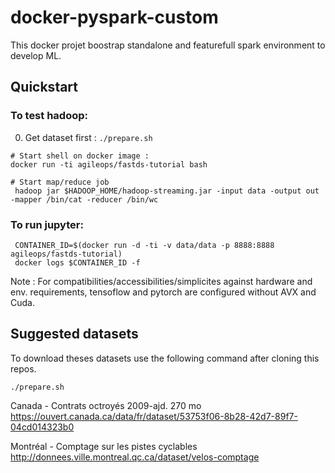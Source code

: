 # docker-pyspark-custom

This docker projet boostrap standalone and featurefull spark environment to develop ML.

## Quickstart


### To test hadoop:

0. Get dataset first : `./prepare.sh`

```
# Start shell on docker image :
docker run -ti agileops/fastds-tutorial bash

# Start map/reduce job
 hadoop jar $HADOOP_HOME/hadoop-streaming.jar -input data -output out -mapper /bin/cat -reducer /bin/wc
```


### To run jupyter:

```
 CONTAINER_ID=$(docker run -d -ti -v data/data -p 8888:8888 agileops/fastds-tutorial)
 docker logs $CONTAINER_ID -f
```


Note : For compatibilities/accessibilities/simplicites against hardware and env. requirements, tensoflow and pytorch are configured without AVX and Cuda.



## Suggested datasets

To download theses datasets use the following command after cloning this repos.

```
./prepare.sh
```

Canada - Contrats octroyés 2009-ajd. 270 mo
https://ouvert.canada.ca/data/fr/dataset/53753f06-8b28-42d7-89f7-04cd014323b0

Montréal - Comptage sur les pistes cyclables
http://donnees.ville.montreal.qc.ca/dataset/velos-comptage
